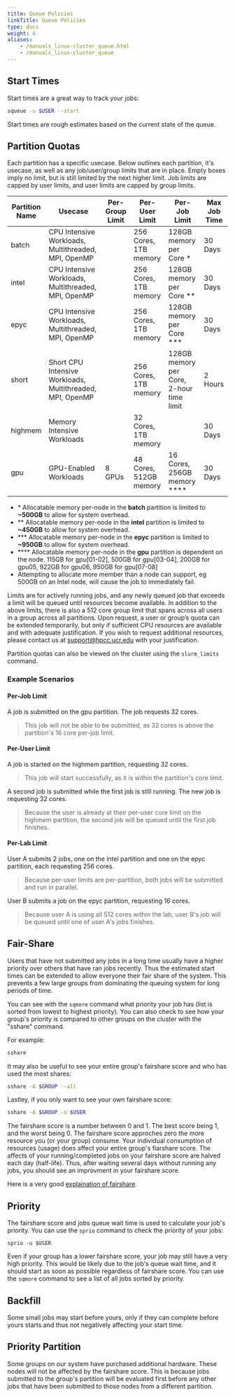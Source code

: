 ```yaml
---
title: Queue Policies
linkTitle: Queue Policies
type: docs
weight: 4
aliases:
    - /manuals_linux-cluster_queue.html
    - /manuals_linux-cluster_queue
---
```


## Start Times
Start times are a great way to track your jobs:
```bash
squeue -u $USER --start
```
Start times are rough estimates based on the current state of the queue.

## Partition Quotas

Each partition has a specific usecase. Below outlines each partition, it's usecase, as well as any job/user/group limits that are in place.
Empty boxes imply no limit, but is still limited by the next higher limit. Job limits are capped by user limits, and user limits are capped by group limits.

| Partition Name | Usecase                                                   | Per-Group Limit | Per-User Limit         | Per-Job Limit                            | Max Job Time |
|----------------|-----------------------------------------------------------|-----------------|------------------------|------------------------------------------|--------------|
| batch          | CPU Intensive Workloads, Multithreaded, MPI, OpenMP       |                 | 256 Cores, 1TB memory  | 128GB memory per Core *                  | 30 Days      |
| intel          | CPU Intensive Workloads, Multithreaded, MPI, OpenMP       |                 | 256 Cores, 1TB memory  | 128GB memory per Core **                 | 30 Days      |
| epyc           | CPU Intensive Workloads, Multithreaded, MPI, OpenMP       |                 | 256 Cores, 1TB memory  | 128GB memory per Core ***                | 30 Days      |
| short          | Short CPU Intensive Workloads, Multithreaded, MPI, OpenMP |                 | 256 Cores, 1TB memory  | 128GB memory per Core, 2-hour time limit | 2 Hours      |
| highmem        | Memory Intensive Workloads                                |                 | 32 Cores, 1TB memory   |                                          | 30 Days      |
| gpu            | GPU-Enabled Workloads                                     | 8 GPUs          | 48 Cores, 512GB memory | 16 Cores, 256GB memory ****              | 30 Days      |

- \* Allocatable memory per-node in the **batch** partition is limited to **~500GB** to allow for system overhead.
- \*\* Allocatable memory per-node in the **intel** partition is limited to **~450GB** to allow for system overhead.
- \*\*\* Allocatable memory per-node in the **epyc** partition is limited to **~950GB** to allow for system overhead.
- \*\*\*\* Allocatable memory per-node in the **gpu** partition is dependent on the node. 115GB for gpu[01-02], 500GB for gpu[03-04], 200GB for gpu05, 922GB for gpu06, 950GB for gpu[07-08]
- Attempting to allocate more member than a node can support, eg 500GB on an Intel node, will cause the job to immediately fail.

Limits are for actively running jobs, and any newly queued job that exceeds a limit will be queued until resources become available. In addition
to the above limits, there is also a 512 core group limit that spans across all users in a group across all partitions. Upon request, a user or
group’s quota can be extended temporarily, but only if sufficient CPU resources are available and with adequate justification. If you wish to
request additional resources, please contact us at support@hpcc.ucr.edu with your justification.

Partition quotas can also be viewed on the cluster using the `slurm_limits` command.

### Example Scenarios

#### Per-Job Limit

A job is submitted on the gpu partition. The job requests 32 cores.

> This job will not be able to be submitted, as 32 cores is above the partition's 16 core per-job limit.

#### Per-User Limit

A job is started on the highmem partition, requesting 32 cores.

> This job will start successfully, as it is within the partition's core limit.

A second job is submitted while the first job is still running. The new job is requesting 32 cores.

> Because the user is already at their per-user core limit on the highmem partition, the second job will be queued until the first job finishes.

#### Per-Lab Limit

User A submits 2 jobs, one on the intel partition and one on the epyc partition, each requesting 256 cores.

> Because per-user limits are per-partition, both jobs will be submitted and run in parallel.

User B submits a job on the epyc partition, requesting 16 cores.

> Because user A is using all 512 cores within the lab, user B's job will be queued until one of user A's jobs finishes.

## Fair-Share
Users that have not submitted any jobs in a long time usually have a higher priority over others that have ran jobs recently.
Thus the estimated start times can be extended to allow everyone their fair share of the system.
This prevents a few large groups from dominating the queuing system for long periods of time.

You can see with the `sqmore` command what priority your job has (list is sorted from lowest to highest priority).
You can also check to see how your group's priority is compared to other groups on the cluster with the "sshare" command.

For example:
```bash
sshare
```

It may also be useful to see your entire group's fairshare score and who has used the most shares:
```bash
sshare -A $GROUP --all
```

Lastley, if you only want to see your own fairshare score:
```bash
sshare -A $GROUP -u $USER
```

The fairshare score is a number between 0 and 1. The best score being 1, and the worst being 0.
The fairshare score approches zero the more resource you (or your group) consume.
Your individual consumption of resources (usage) does affect your entire group's fiarshare score.
The affects of your running/completed jobs on your fairshare score are halved each day (half-life).
Thus, after waiting several days without running any jobs, you should see an improvment in your fairshare score.

Here is a very good [explaination of fairshare](https://www.rc.fas.harvard.edu/fairshare/).

## Priority
The fairshare score and jobs queue wait time is used to calculate your job's priority.
You can use the `sprio` command to check the priority of your jobs:

```
sprio -u $USER
```

Even if your group has a lower fairshare score, your job may still have a very high priority.
This would be likely due to the job's queue wait time, and it should start as soon as possible regardless of fairshare score.
You can use the `sqmore` command to see a list of all jobs sorted by priority.

## Backfill
Some small jobs may start before yours, only if they can complete before yours starts and thus not negatively affecting your start time.

## Priority Partition
Some groups on our system have purchased additional hardware. These nodes will not be affected by the fairshare score.
This is because jobs submitted to the group's partition will be evaluated first before any other jobs that have been submitted to those nodes from a different partition.
